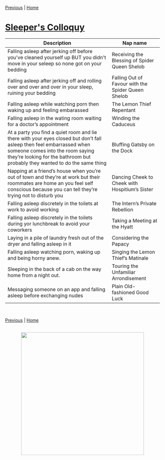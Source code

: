 [Previous](./naps5.md) | [Home](../index.md)

# [Sleeper's Colloquy](../Naps/naps.md)

|Description| Nap name|
------------|----------
|Falling asleep after jerking off before you've cleaned yourself up BUT you didn't move in your seleep so none got on your bedding|Receiving the Blessing of Spider Queen Shelob|
|Falling asleep after jerking off and rolling over and over and over in your sleep, ruining your bedding|Falling Out of Favour with the Spider Queen Shelob|
|Falling asleep while watching porn then waking up and feeling embarassed|The Lemon Thief Repentant|
|Falling asleep in the wating room waiting for a doctor’s appointment|Winding the Caduceus|
|At a party you find a quiet room and lie there with your eyes closed but don’t fall asleep then feel embarrassed when someone comes into the room saying they’re looking for the bathroom but probably they wanted to do the same thing|Bluffing Gatsby on the Dock|
|Napping at a friend’s house when you’re out of town and they’re at work but their roommates are home an you feel self conscious because you can tell they’re trying not to disturb you|Dancing Cheek to Cheek with Hospitium’s Sister|
|Falling asleep discretely in the toilets at work to avoid working|The Intern’s Private Rebellion|
|Falling asleep discretely in the toilets during yor lunchbreak to avoid your coworkers|Taking a Meeting at the Hyatt|
|Laying in a pile of laundry fresh out of the dryer and falling asleep in it|Considering the Papacy|
|Falling asleep watching porn, waking up and being horny anew.|Singing the Lemon Thief’s Matinale|
|Sleeping in the back of a cab on the way home from a night out.|Touring the Unfamiliar Arrondisement|
|Messaging someone on an app and falling asleep before exchanging nudes|Plain Old-fashioned Good Luck|

<br>

[Previous](./naps5.md) | [Home](../index.md)
<br> <br>

<img src="https://trvscnnn.github.io/portfolio/Naps/napassets/nap1.png" width="400" height="400" style="display: block; margin: 0 auto" />

